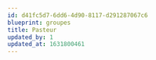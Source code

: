 ```yaml
---
id: d41fc5d7-6dd6-4d90-8117-d291287067c6
blueprint: groupes
title: Pasteur
updated_by: 1
updated_at: 1631800461
---
```

